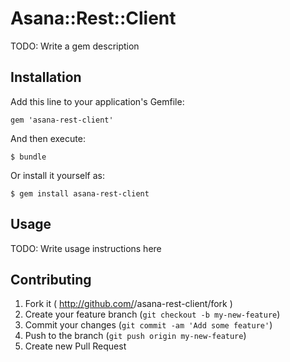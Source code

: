 # Asana::Rest::Client

TODO: Write a gem description

## Installation

Add this line to your application's Gemfile:

    gem 'asana-rest-client'

And then execute:

    $ bundle

Or install it yourself as:

    $ gem install asana-rest-client

## Usage

TODO: Write usage instructions here

## Contributing

1. Fork it ( http://github.com/<my-github-username>/asana-rest-client/fork )
2. Create your feature branch (`git checkout -b my-new-feature`)
3. Commit your changes (`git commit -am 'Add some feature'`)
4. Push to the branch (`git push origin my-new-feature`)
5. Create new Pull Request
